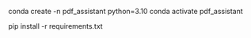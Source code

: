 conda create -n pdf_assistant python=3.10
conda activate pdf_assistant

pip install -r requirements.txt
